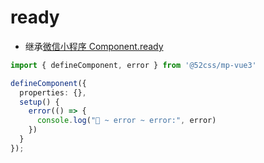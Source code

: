 # ready

* 继承[微信小程序 Component.ready](https://developers.weixin.qq.com/miniprogram/dev/reference/api/Component.html)

```ts
import { defineComponent, error } from '@52css/mp-vue3'

defineComponent({
  properties: {},
  setup() {
    error(() => {
      console.log("🚀 ~ error ~ error:", error)
    })
  }
});
```